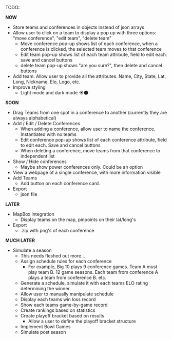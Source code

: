 TODO:

**NOW**
- Store teams and conferences in objects instead of json arrays
- Allow user to click on a team to display a pop up with three options: "move conference", "edit team", "delete team"
    - Move conference pop-up shows list of each conference, when a conference is clicked, the selected team moves to that conference
    - Edit team pop-up shows list of each team attribute, field to edit each. save and cancel buttons
    - delete team pop-up shows "are you sure?", then delete and cancel buttons
- Add team. Allow user to provide all the attributes. Name, City, State, Lat, Long, Nickname, Elo, Logo, etc.
- Improve styling
    - Light mode and dark mode ☀️🌑

**SOON**
- Drag Teams from one spot in a conference to another (currently they are always alphabetical)
- Add / Edit / Delete Conferences
    - When adding a conference, allow user to name the conference. Instantiated with no teams
    - Edit conference pop-up shows list of each conference attribute, field to edit each. Save and cancel buttons
    - When deleting a conference, move teams from that conference to independent list
- Show / Hide conferences
    - Maybe show power conferences only. Could be an option
- View a webpage of a single conference, with more information visible
- Add Teams
    - Add button on each conference card.
- Export
    - json file

**LATER**
- MapBox integration
    - Display teams on the map, pinpoints on their lat/long's
- Export
    - .zip with png's of each conference

**MUCH LATER**
- Simulate a season
    - This needs fleshed out more...
    - Assign schedule rules for each conference
        - For example, Big 10 plays 9 conference games. Team A must play team B. 12 game seasons. Each team from conference A plays a team from conference B. etc.
    - Generate a schedule, simulate it with each teams ELO rating determining the winner.
    - Allow user to manually manipulate schedule
    - Display each teams win loss record
    - Show each teams game-by-game record
    - Create rankings based on statistics
    - Create playoff bracket based on results
        - Allow a user to define the playoff bracket structure
    - Implement Bowl Games
    - Simulate post season